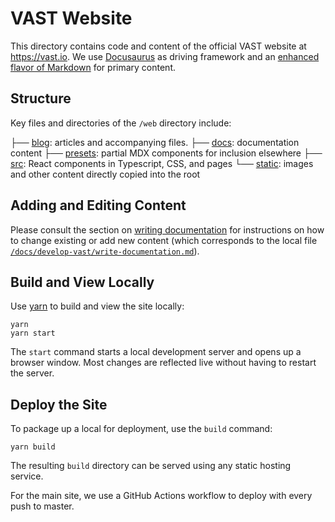 # VAST Website

This directory contains code and content of the official VAST website at
https://vast.io. We use [Docusaurus](https://docusaurus.io/) as driving
framework and an [enhanced flavor of
Markdown](https://docusaurus.io/docs/markdown-features) for primary content.

## Structure

Key files and directories of the `/web` directory include:

├── [blog](/blog): articles and accompanying files.
├── [docs](/docs): documentation content
├── [presets](/presets): partial MDX components for inclusion elsewhere
├── [src](/src): React components in Typescript, CSS, and pages
└── [static](/static): images and other content directly copied into the root

## Adding and Editing Content

Please consult the section on [writing
documentation](https://vast.io/docs/develop-vast/write-documentation) for
instructions on how to change existing or add new content (which corresponds
to the local file
[`/docs/develop-vast/write-documentation.md`](/docs/develop-vast/write-documentation.md)).

## Build and View Locally

Use [yarn](https://yarnpkg.com/) to build and view the site locally:

```
yarn
yarn start
```

The `start` command starts a local development server and opens up a browser
window. Most changes are reflected live without having to restart the server.

## Deploy the Site

To package up a local for deployment, use the `build` command:

```
yarn build
```

The resulting `build` directory can be served using any static hosting service.

For the main site, we use a GitHub Actions workflow to deploy with every push to
master.
